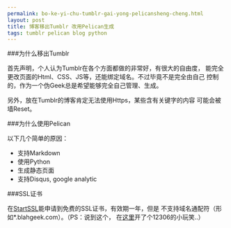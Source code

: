```yaml
---
permalink: bo-ke-yi-chu-tumblr-gai-yong-pelicansheng-cheng.html
layout: post
title: 博客移出Tumblr 改用Pelican生成
tags: tumblr pelican blog python
---
```


###为什么移出Tumblr

首先声明，个人认为Tumblr在各个方面都做的非常好，有很大的自由度，
能完全更改页面的Html、CSS、JS等，还能绑定域名。不过毕竟不是完全由自己
控制的，作为一个伪Geek总是希望能够完全自己管理、生成。

另外，放在Tumblr的博客肯定无法使用Https，某些含有关键字的内容
可能会被墙Reset。

###为什么使用Pelican

以下几个简单的原因：

- 支持Markdown
- 使用Python
- 生成静态页面
- 支持Disqus, google analytic

###SSL证书

在[StartSSL](http://startssl.com)能申请到免费的SSL证书，有效期一年，但是
不支持域名通配符（形如*.blahgeek.com）。（PS：说到这个，
在[这里](https://ssl.blahgeek.com/)开了个12306的小玩笑..）

